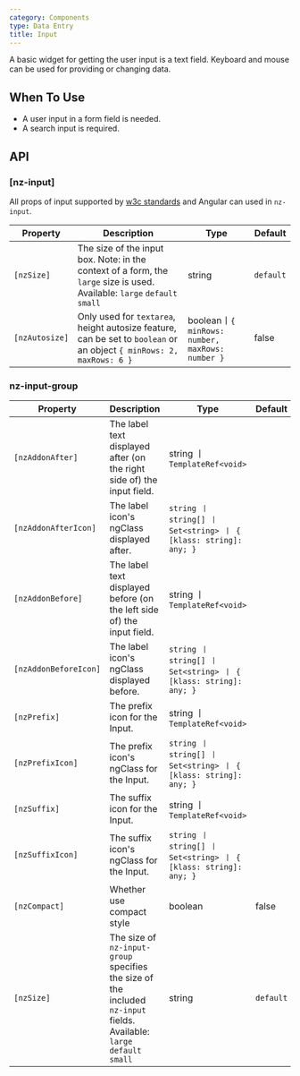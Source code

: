 ```yaml
---
category: Components
type: Data Entry
title: Input
---
```


A basic widget for getting the user input is a text field.
Keyboard and mouse can be used for providing or changing data.

## When To Use

- A user input in a form field is needed.
- A search input is required.

## API

### [nz-input]

All props of input supported by [w3c standards](https://www.w3schools.com/tags/tag_input.asp) and Angular can used in `nz-input`.

| Property | Description | Type | Default |
| -------- | ----------- | ---- | ------- |
| `[nzSize]` | The size of the input box. Note: in the context of a form, the `large` size is used. Available: `large` `default` `small` | string | `default` |
| `[nzAutosize]` | Only used for `textarea`, height autosize feature, can be set to `boolean` or an object `{ minRows: 2, maxRows: 6 }` | boolean丨`{ minRows: number, maxRows: number }` | false |


### nz-input-group

| Property | Description | Type | Default |
| -------- | ----------- | ---- | ------- |
| `[nzAddonAfter]` | The label text displayed after (on the right side of) the input field. | string 丨 `TemplateRef<void>` |  |
| `[nzAddonAfterIcon]` | The label icon's ngClass displayed after. | `string 丨 string[] 丨 Set<string> 丨 { [klass: string]: any; }`  |  |
| `[nzAddonBefore]` | The label text displayed before (on the left side of) the input field. | string 丨 `TemplateRef<void>` |  |
| `[nzAddonBeforeIcon]` | The label icon's ngClass displayed before. | `string 丨 string[] 丨 Set<string> 丨 { [klass: string]: any; }` |  |
| `[nzPrefix]` | The prefix icon for the Input. | string 丨 `TemplateRef<void>` |  |
| `[nzPrefixIcon]` | The prefix icon's ngClass for the Input. | `string 丨 string[] 丨 Set<string> 丨 { [klass: string]: any; }` |  |
| `[nzSuffix]` | The suffix icon for the Input. | string 丨 `TemplateRef<void>` |  |
| `[nzSuffixIcon]` | The suffix icon's ngClass for the Input. | `string 丨 string[] 丨 Set<string> 丨 { [klass: string]: any; }` |  |
| `[nzCompact]` | Whether use compact style | boolean | false |
| `[nzSize]` | The size of `nz-input-group` specifies the size of the included `nz-input` fields. Available: `large` `default` `small` | string | `default` |
